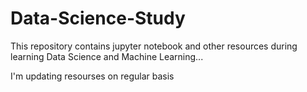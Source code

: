 # Data-Science-Study
This repository contains jupyter notebook and other resources during learning Data Science and Machine Learning...

I'm updating resourses on regular basis

